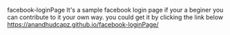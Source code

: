 facebook-loginPage
It's a sample facebook login page if your  a beginer you can contribute to it your own way.
you could get it by clicking the link below
https://anandhudcapz.github.io/facebook-loginPage/
